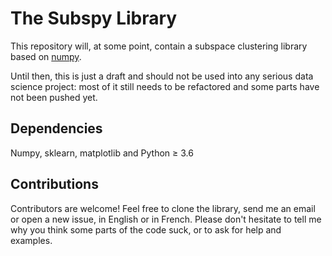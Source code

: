# The Subspy Library

This repository will, at some point, contain a subspace clustering library
based on [numpy](http://www.numpy.org).

Until then, this is just a draft and should not be used into any serious data
science project: most of it still needs to be refactored and some parts have not
been pushed yet.

## Dependencies

Numpy, sklearn, matplotlib and Python ≥ 3.6

## Contributions

Contributors are welcome! Feel free to clone the library, send me an email or
open a new issue, in English or in French. Please don't hesitate to tell me why
you think some parts of the code suck, or to ask for help and examples.

